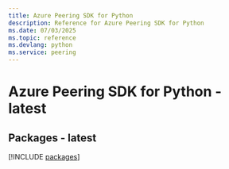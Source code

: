 ```yaml
---
title: Azure Peering SDK for Python
description: Reference for Azure Peering SDK for Python
ms.date: 07/03/2025
ms.topic: reference
ms.devlang: python
ms.service: peering
---
```

# Azure Peering SDK for Python - latest
## Packages - latest
[!INCLUDE [packages](peering-index.md)]